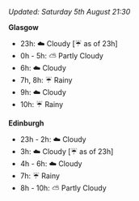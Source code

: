 *Updated: Saturday 5th August 21:30*

**Glasgow**

* 23h: :cloud: Cloudy [:umbrella: as of 23h]
* 0h - 5h: :partly_sunny: Partly Cloudy
* 6h: :cloud: Cloudy
* 7h, 8h: :umbrella: Rainy
* 9h: :cloud: Cloudy
* 10h: :umbrella: Rainy

**Edinburgh**

* 23h - 2h: :cloud: Cloudy
* 3h: :cloud: Cloudy [:umbrella: as of 23h]
* 4h - 6h: :cloud: Cloudy
* 7h: :umbrella: Rainy
* 8h - 10h: :partly_sunny: Partly Cloudy
